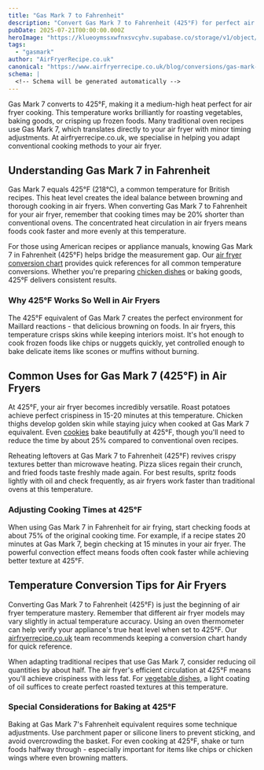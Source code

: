 ```yaml
---
title: "Gas Mark 7 to Fahrenheit"
description: "Convert Gas Mark 7 to Fahrenheit (425°F) for perfect air fryer cooking. Includes tips for baking, roasting, and adjusting recipes."
pubDate: 2025-07-21T00:00:00.000Z
heroImage: "https://klueoymssxwfnxsvcyhv.supabase.co/storage/v1/object/public/Shmucket/gas-mark-7-to-fahrenheit.png"
tags:
  - "gasmark"
author: "AirFryerRecipe.co.uk"
canonical: "https://www.airfryerrecipe.co.uk/blog/conversions/gas-mark-to-fahrenheit/gas-mark-7-to-fahrenheit"
schema: |
  <!-- Schema will be generated automatically -->
---
```


<p>Gas Mark 7 converts to 425°F, making it a medium-high heat perfect for air fryer cooking. This temperature works brilliantly for roasting vegetables, baking goods, or crisping up frozen foods. Many traditional oven recipes use Gas Mark 7, which translates directly to your air fryer with minor timing adjustments. At airfryerrecipe.co.uk, we specialise in helping you adapt conventional cooking methods to your air fryer.</p>

<h2>Understanding Gas Mark 7 in Fahrenheit</h2>
<p>Gas Mark 7 equals 425°F (218°C), a common temperature for British recipes. This heat level creates the ideal balance between browning and thorough cooking in air fryers. When converting Gas Mark 7 to Fahrenheit for your air fryer, remember that cooking times may be 20% shorter than conventional ovens. The concentrated heat circulation in air fryers means foods cook faster and more evenly at this temperature.</p>
<p>For those using American recipes or appliance manuals, knowing Gas Mark 7 in Fahrenheit (425°F) helps bridge the measurement gap. Our <a href=https://www.airfryerrecipe.co.uk/air-fryer-conversion-chart>air fryer conversion chart</a> provides quick references for all common temperature conversions. Whether you're preparing <a href=https://www.airfryerrecipe.co.uk/recipe-category/chicken>chicken dishes</a> or baking goods, 425°F delivers consistent results.</p>

<h3>Why 425°F Works So Well in Air Fryers</h3>
<p>The 425°F equivalent of Gas Mark 7 creates the perfect environment for Maillard reactions - that delicious browning on foods. In air fryers, this temperature crisps skins while keeping interiors moist. It's hot enough to cook frozen foods like chips or nuggets quickly, yet controlled enough to bake delicate items like scones or muffins without burning.</p>

<h2>Common Uses for Gas Mark 7 (425°F) in Air Fryers</h2>
<p>At 425°F, your air fryer becomes incredibly versatile. Roast potatoes achieve perfect crispiness in 15-20 minutes at this temperature. Chicken thighs develop golden skin while staying juicy when cooked at Gas Mark 7 equivalent. Even <a href=https://www.airfryerrecipe.co.uk/recipe-category/cookies>cookies</a> bake beautifully at 425°F, though you'll need to reduce the time by about 25% compared to conventional oven recipes.</p>
<p>Reheating leftovers at Gas Mark 7 to Fahrenheit (425°F) revives crispy textures better than microwave heating. Pizza slices regain their crunch, and fried foods taste freshly made again. For best results, spritz foods lightly with oil and check frequently, as air fryers work faster than traditional ovens at this temperature.</p>

<h3>Adjusting Cooking Times at 425°F</h3>
<p>When using Gas Mark 7 in Fahrenheit for air frying, start checking foods at about 75% of the original cooking time. For example, if a recipe states 20 minutes at Gas Mark 7, begin checking at 15 minutes in your air fryer. The powerful convection effect means foods often cook faster while achieving better texture at 425°F.</p>

<h2>Temperature Conversion Tips for Air Fryers</h2>
<p>Converting Gas Mark 7 to Fahrenheit (425°F) is just the beginning of air fryer temperature mastery. Remember that different air fryer models may vary slightly in actual temperature accuracy. Using an oven thermometer can help verify your appliance's true heat level when set to 425°F. Our <a href=https://www.airfryerrecipe.co.uk>airfryerrecipe.co.uk</a> team recommends keeping a conversion chart handy for quick reference.</p>
<p>When adapting traditional recipes that use Gas Mark 7, consider reducing oil quantities by about half. The air fryer's efficient circulation at 425°F means you'll achieve crispiness with less fat. For <a href=https://www.airfryerrecipe.co.uk/recipe-category/vegetables>vegetable dishes</a>, a light coating of oil suffices to create perfect roasted textures at this temperature.</p>

<h3>Special Considerations for Baking at 425°F</h3>
<p>Baking at Gas Mark 7's Fahrenheit equivalent requires some technique adjustments. Use parchment paper or silicone liners to prevent sticking, and avoid overcrowding the basket. For even cooking at 425°F, shake or turn foods halfway through - especially important for items like chips or chicken wings where even browning matters.</p>
